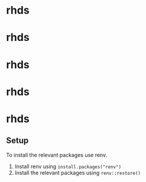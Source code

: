 # rhds
# rhds
# rhds
# rhds
# rhds

## Setup

To install the relevant packages use renv.

1. Install renv using `install.packages("renv")`
2. Install the relevant packages using `renv::restore()`